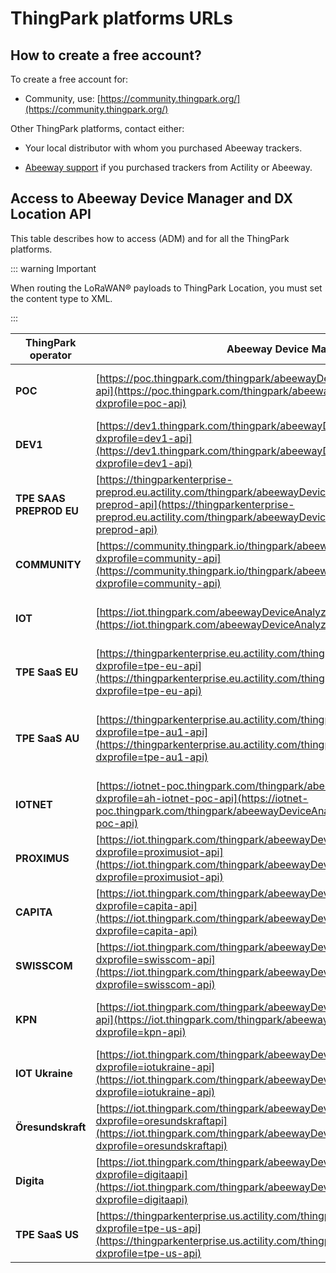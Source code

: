 # ThingPark platforms URLs

## How to create a free account?

To create a free account for:

*  Community, use: [https://community.thingpark.org/](https://community.thingpark.org/)<br/>


Other ThingPark platforms, contact either:

* Your local distributor with whom you purchased Abeeway trackers.<br/>

* [Abeeway support](https://thingpark.page.link/AbeewaySupport) if you purchased trackers from Actility or Abeeway.


## Access to Abeeway Device Manager  and DX Location API

This table describes how to access  (ADM) and  for all the ThingPark platforms.

::: warning Important

When routing the LoRaWAN® payloads to ThingPark Location, you must set the content type to XML.

:::

| ThingPark operator      | Abeeway Device Manager (ADM) | AS routing URL | AS Key | DX API Platform | DX API Prefix |
| ----------------------- | ---------------------------- | -------------- | ------ | --------------- | ------------- |
| **POC**                 | [https://poc.thingpark.com/thingpark/abeewayDeviceAnalyzer/index.php?dxprofile=poc-api](https://poc.thingpark.com/thingpark/abeewayDeviceaAnalyzer/index.php?dxprofile=poc-api) | [https://abeeway-dev1.thingpark.com:50537](https://abeeway-dev1.thingpark.com:50537) |  No | [https://dx-api-dev1.thingpark.com/getstarted/#/](https://dx-api-dev1.thingpark.com/getstarted/#/) | poc-api |
| **DEV1**                | [https://dev1.thingpark.com/thingpark/abeewayDeviceAnalyzer/index.php?dxprofile=dev1-api](https://dev1.thingpark.com/thingpark/abeewayDeviceAnalyzer/index.php?dxprofile=dev1-api) | [https://abeeway-eu-eco.thingpark.com:50536](https://abeeway-eu-eco.thingpark.com:50536) |  No | [https://dx-api.thingpark.io/getstarted/#/](https://dx-api.thingpark.io/getstarted/#/) |dev1-api |
| **TPE SAAS PREPROD EU** | [https://thingparkenterprise-preprod.eu.actility.com/thingpark/abeewayDeviceAnalyzer/index.php?dxprofile=tpe-eu-preprod-api](https://thingparkenterprise-preprod.eu.actility.com/thingpark/abeewayDeviceAnalyzer/index.php?dxprofile=tpe-eu-preprod-api) | [https://abeeway-dev1.thingpark.com:50539](https://abeeway-dev1.thingpark.com:50539) |  Ask your local distributor or contact [Abeeway Support](mailto:abeeway.support@actility.com) | [https://dx-api.thingpark.io/getstarted/#/](https://dx-api.thingpark.io/getstarted/#/)|tpe-eu-preprod-api|
| **COMMUNITY**           | [https://community.thingpark.io/thingpark/abeewayDeviceAnalyzer/index.php?dxprofile=community-api](https://community.thingpark.io/thingpark/abeewayDeviceAnalyzer/index.php?dxprofile=community-api) | [https://abeeway-eu-eco.thingpark.com:50540](https://abeeway-eu-eco.thingpark.com:50540) | e8959e26fd9bce52700605a9cfe74d53 | [https://dx-api.thingpark.io/getstarted/#/](https://dx-api.thingpark.io/getstarted/#/)|community-api|
| **IOT**                 | [https://iot.thingpark.com/abeewayDeviceAnalyzer/?dxprofile=iot-api](https://iot.thingpark.com/abeewayDeviceAnalyzer/?dxprofile=iot-api) | [http://abeeway-eu.thingpark.com:50536](http://abeeway-eu.thingpark.com:50536/) |  No | [https://dx-api.thingpark.com/getstarted/#/](https://dx-api.thingpark.com/getstarted/#/) | iot-api|
| **TPE SaaS EU**         | [https://thingparkenterprise.eu.actility.com/thingpark/abeewayDeviceAnalyzer/index.php?dxprofile=tpe-eu-api](https://thingparkenterprise.eu.actility.com/thingpark/abeewayDeviceAnalyzer/index.php?dxprofile=tpe-eu-api) | [https://abeeway-eu.thingpark.com:50540](https://abeeway-eu.thingpark.com:50540/) |  Ask your local distributor or contact [Abeeway Support](mailto:abeeway.support@actility.com) |[https://dx-api.thingpark.com/getstarted/#/](https://dx-api.thingpark.com/getstarted/#/) |tpe-eu-api|
| **TPE SaaS AU**         | [https://thingparkenterprise.au.actility.com/thingpark/abeewayDeviceAnalyzer/index.php?dxprofile=tpe-au1-api](https://thingparkenterprise.au.actility.com/thingpark/abeewayDeviceAnalyzer/index.php?dxprofile=tpe-au1-api) | [https://abeeway-operator-interface-au.thingpark.com:50537](https://abeeway-operator-interface-au.thingpark.com:50537/) |  Ask your local distributor or contact [Abeeway Support](mailto:abeeway.support@actility.com) |https://dx-api-au1.thingpark.com/getstarted/#/|tpe-au1-api|
| **IOTNET**              | [https://iotnet-poc.thingpark.com/thingpark/abeewayDeviceAnalyzer/index.php?dxprofile=ah-iotnet-poc-api](https://iotnet-poc.thingpark.com/thingpark/abeewayDeviceAnalyzer/index.php?dxprofile=ah-iotnet-poc-api) | [https://abeeway-dev1.thingpark.com:50538](https://abeeway-dev1.thingpark.com:50538/) |  No |[https://dx-api.thingpark.io/getstarted/#/](https://dx-api.thingpark.io/getstarted/#/) | ah-iotnet-poc-api|
| **PROXIMUS**            | [https://iot.thingpark.com/thingpark/abeewayDeviceAnalyzer/index.php?dxprofile=proximusiot-api](https://iot.thingpark.com/thingpark/abeewayDeviceAnalyzer/index.php?dxprofile=proximusiot-api) | [https://abeeway-eu.thingpark.com:50542](https://abeeway-eu.thingpark.com:50542/) |  No | [https://dx-api.thingpark.com/getstarted/#/](https://dx-api.thingpark.com/getstarted/#/) | proximusiot-api |
| **CAPITA**              | [https://iot.thingpark.com/thingpark/abeewayDeviceAnalyzer/index.php?dxprofile=capita-api](https://iot.thingpark.com/thingpark/abeewayDeviceAnalyzer/index.php?dxprofile=capita-api) | [http://abeeway-eu.thingpark.com:50544](http://abeeway-eu.thingpark.com:50544/) |  No |[https://dx-api.thingpark.com/getstarted/#/](https://dx-api.thingpark.com/getstarted/#/)| capita-api |
| **SWISSCOM**            | [https://iot.thingpark.com/thingpark/abeewayDeviceAnalyzer/index.php?dxprofile=swisscom-api](https://iot.thingpark.com/thingpark/abeewayDeviceAnalyzer/index.php?dxprofile=swisscom-api) | [https://abeeway-eu.thingpark.com:50543](https://abeeway-eu.thingpark.com:50543/) |  No | [https://dx-api.thingpark.com/getstarted/#/](https://dx-api.thingpark.com/getstarted/#/) | swisscom-api |
| **KPN**                 | [https://iot.thingpark.com/thingpark/abeewayDeviceAnalyzer/index.php?dxprofile=kpn-api](https://iot.thingpark.com/thingpark/abeewayDeviceAnalyzer/index.php?dxprofile=kpn-api) | [https://abeeway-eu.thingpark.com:55532](https://abeeway-eu.thingpark.com:55532/) |  Ask your local distributor or [Abeeway Support](mailto:abeeway.support@actility.com) | [https://dx-api.thingpark.com/getstarted/#/](https://dx-api.thingpark.com/getstarted/#/) | kpn-api |
| **IOT Ukraine**         | [https://iot.thingpark.com/thingpark/abeewayDeviceAnalyzer/index.php?dxprofile=iotukraine-api](https://iot.thingpark.com/thingpark/abeewayDeviceAnalyzer/index.php?dxprofile=iotukraine-api) | [http://abeeway-eu.thingpark.com:50536](http://abeeway-eu.thingpark.com:50536/) |  No |[https://dx-api.thingpark.com/getstarted/#/](https://dx-api.thingpark.com/getstarted/#/) | iotukraine-api |
| **Öresundskraft**       | [https://iot.thingpark.com/thingpark/abeewayDeviceAnalyzer/index.php?dxprofile=oresundskraftapi](https://iot.thingpark.com/thingpark/abeewayDeviceAnalyzer/index.php?dxprofile=oresundskraftapi) | [http://abeeway-eu.thingpark.com:50545](http://abeeway-eu.thingpark.com:50545/) |  No |[https://dx-api.thingpark.com/getstarted/#/](https://dx-api.thingpark.com/getstarted/#/)|oresundskraft-api|
| **Digita**              | [https://iot.thingpark.com/thingpark/abeewayDeviceAnalyzer/index.php?dxprofile=digitaapi](https://iot.thingpark.com/thingpark/abeewayDeviceAnalyzer/index.php?dxprofile=digitaapi) | [http://abeeway-eu.thingpark.com:50546](http://abeeway-eu.thingpark.com:50546/) |  No | [https://dx-api.thingpark.com/getstarted/#/](https://dx-api.thingpark.com/getstarted/#/) | digita-api|
| **TPE SaaS US**         | [https://thingparkenterprise.us.actility.com/thingpark/abeewayDeviceAnalyzer/index.php?dxprofile=tpe-us-api](https://thingparkenterprise.us.actility.com/thingpark/abeewayDeviceAnalyzer/index.php?dxprofile=tpe-us-api) | [https://abeeway-us.thingpark.com:50540](https://abeeway-us.thingpark.com:50540) |  89f099f1ac454f121a4aeab50a41ef54 | [https://dx-api-us.thingpark.com/getstarted/#/](https://dx-api-us.thingpark.com/getstarted/#/) | tpe-us-api|
